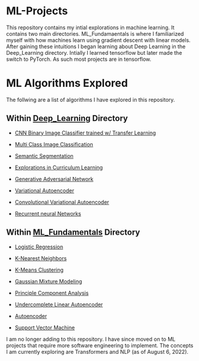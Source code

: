 # ML-Projects

This repository contains my intial explorations in machine learning. It
contains two main directories. ML_Fundamaentals is where I familiarized 
myself with how machines learn using gradient descent with linear models.
After gaining these intuitions I began learning about Deep Learning in 
the Deep_Learning directory. Intially I learned tensorflow but later made
the switch to PyTorch. As such most projects are in tensorflow.

# ML Algorithms Explored
The follwing are a list of algorithms I have explored in this repository.

## Within [Deep_Learning](Deep_Learning) Directory
- [CNN Binary Image Classifier trained w/ Transfer Learning](Deep_Learning/Convolutional_Classification/Bird_Image_Classification_CNN)

- [Multi Class Image Classification](Deep_Learning/Convolutional_Classification/Vegetable_Image_Classification_CNN)

- [Semantic Segmentation](Deep_Learning/Convolutional_Classification/M2NIST_Semantic_Segmentation_FCN_U-Net)

- [Explorations in Curriculum Learning](Deep_Learning/Curriculum_Learning)

- [Generative Adversarial Network](Deep_Learning/Generative_Networks/MNIST_Autoencoder_GAN_Pretraining.ipynb)

- [Variational Autoencoder](Deep_Learning/Generative_Networks/Variational_Autoencoder_MNIST.ipynb)

- [Convolutional Variational Autoencoder](Deep_Learning/Generative_Networks/Convolutional_VAE_MNIST.ipynb)

- [Recurrent neural Networks](Deep_Learning/Recurrent_Neural_Networks/RNN_Notes_Hands-On.ipynb)

## Within [ML_Fundamentals](ML_Fundamentals) Directory
- [Logistic Regression](ML_Fundamentals/Diabetes_Prediction_Project)

- [K-Nearest Neighbors](ML_Fundamentals/MNIST_Classifier_KNN.ipynb)

- [K-Means Clustering](ML_Fundamentals/World_AQI_Semi-Supervised)

- [Gaussian Mixture Modeling](ML_Fundamentals/Fake_Bills_GMM_Clustering.ipynb)

- [Principle Component Analysis](ML_Fundamentals/MNIST_PCA.ipynb)

- [Undercomplete Linear Autoencoder](ML_FundamentalsUndercomplete_Linear_Autoencoder_PCA_Iris.ipynb)

- [Autoencoder](ML_Fundamentals/MNIST_Autoencoder_PyTorch.ipynb)

- [Support Vector Machine](ML_Fundamentals/Pandas_vs_Bears_Image_Classification_Task)



I am no longer adding to this repository. I have since moved on to ML projects that require more software engineering to implement. The concepts I am currently exploring are Transformers and NLP (as of August 6, 2022).
